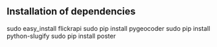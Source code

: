 Installation of dependencies
------------------------------
sudo easy_install flickrapi
sudo pip install pygeocoder
sudo pip install python-slugify
sudo pip install poster
